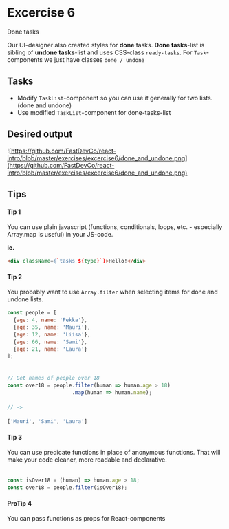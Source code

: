 # Excercise 6

Done tasks

Our UI-designer also created styles for **done** tasks. **Done tasks**-list is sibling of **undone tasks**-list and uses CSS-class `ready-tasks`.
For `Task`-components we just have classes `done / undone`

## Tasks
- Modify `TaskList`-component so you can use it generally for two lists. (done and undone)
- Use modified `TaskList`-component for done-tasks-list

## Desired output
![https://github.com/FastDevCo/react-intro/blob/master/exercises/excercise6/done_and_undone.png](https://github.com/FastDevCo/react-intro/blob/master/exercises/excercise6/done_and_undone.png)


## Tips

#### Tip 1
You can use plain javascript (functions, conditionals, loops, etc. - especially Array.map is useful) in your JS-code.

**ie.**

```html
<div className={`tasks ${type}`}>Hello!</div>
```

#### Tip 2
You probably want to use `Array.filter` when selecting items for done and undone lists.

```javascript
const people = [
  {age: 4, name: 'Pekka'},
  {age: 35, name: 'Mauri'},
  {age: 12, name: 'Liisa'},
  {age: 66, name: 'Sami'},
  {age: 21, name: 'Laura'}
];


// Get names of people over 18
const over18 = people.filter(human => human.age > 18)
                     .map(human => human.name);

// ->

['Mauri', 'Sami', 'Laura']

```
#### Tip 3

You can use predicate functions in place of anonymous functions. That will make your code cleaner, more readable and declarative.

```javascript

const isOver18 = (human) => human.age > 18;
const over18 = people.filter(isOver18);

```


#### ProTip 4

You can pass functions as props for React-components
